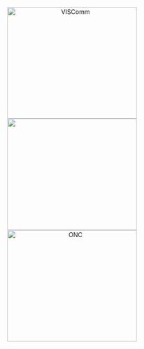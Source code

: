   <center><img src="../VisComLogo.jpg" alt="VISComm" width="296" height="255"></center>
  <center><img src="images/0-logo.png" alt="" width="296" height="255"></center>
  <a href="http://www.oncboces.org/NorthernCatskills.cfm?subpage=6967" target="_blank">
  <center> <img src="../0-logo.png" alt="ONC" width="296" height="255"href="http://www.oncboces.org/NorthernCatskills.cfm?subpage=6967">
